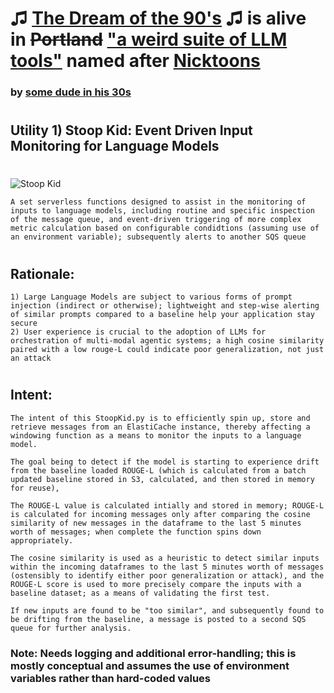 # ♫ [The Dream of the 90's](https://youtu.be/U4hShMEk1Ew) ♫ is alive in ~~Portland~~ ["a weird suite of LLM tools"](https://github.com/users/rabbidave/projects/1) named after [Nicktoons](https://en.wikipedia.org/wiki/Nicktoons)
### by [some dude in his 30s](https://www.linkedin.com/in/davidisaacpierce)
#
## Utility 1) Stoop Kid: Event Driven Input Monitoring for Language Models
#
![Stoop Kid](https://static.wikia.nocookie.net/heyarnold/images/a/a3/59e904f1d075f61ca93baa81.PNG/revision/latest?cb=20171105193956 "Stoop Kid")


    A set serverless functions designed to assist in the monitoring of inputs to language models, including routine and specific inspection of the message queue, and event-driven triggering of more complex metric calculation based on configurable condidtions (assuming use of an environment variable); subsequently alerts to another SQS queue

#
## Rationale:

    1) Large Language Models are subject to various forms of prompt injection (indirect or otherwise); lightweight and step-wise alerting of similar prompts compared to a baseline help your application stay secure
    2) User experience is crucial to the adoption of LLMs for orchestration of multi-modal agentic systems; a high cosine similarity paired with a low rouge-L could indicate poor generalization, not just an attack

#
## Intent:

    The intent of this StoopKid.py is to efficiently spin up, store and retrieve messages from an ElastiCache instance, thereby affecting a windowing function as a means to monitor the inputs to a language model. 

    The goal being to detect if the model is starting to experience drift from the baseline loaded ROUGE-L (which is calculated from a batch updated baseline stored in S3, calculated, and then stored in memory for reuse),
    
    The ROUGE-L value is calculated intially and stored in memory; ROUGE-L is calculated for incoming messages only after comparing the cosine similarity of new messages in the dataframe to the last 5 minutes worth of messages; when complete the function spins down appropriately. 

    The cosine similarity is used as a heuristic to detect similar inputs within the incoming dataframes to the last 5 minutes worth of messages (ostensibly to identify either poor generalization or attack), and the ROUGE-L score is used to more precisely compare the inputs with a baseline dataset; as a means of validating the first test. 

    If new inputs are found to be "too similar", and subsequently found to be drifting from the baseline, a message is posted to a second SQS queue for further analysis.

### Note: Needs logging and additional error-handling; this is mostly conceptual and assumes the use of environment variables rather than hard-coded values
